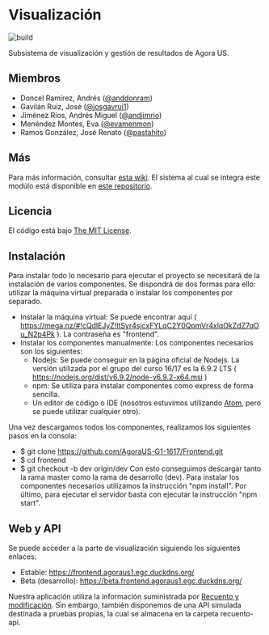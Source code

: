 # Visualización
![build](https://api.travis-ci.org/AgoraUS-G1-1617/Frontend.svg?branch=dev)

Subsistema de visualización y gestión de resultados de Agora US.

## Miembros
* Doncel Ramírez, Andrés ([@anddonram](http://github.com/anddonram))
* Gavilán Ruiz, José ([@josgavrui1](http://github.com/josgavrui1))
* Jiménez Ríos, Andrés Miguel ([@andjimrio](http://github.com/andjimrio))
* Menéndez Montes, Eva ([@evamenmon](http://github.com/evamenmon))
* Ramos González, José Renato ([@pastahito](http://github.com/pastahito))

## Más
Para más información, consultar [esta wiki](https://1984.lsi.us.es/wiki-egc/index.php/Frontend_y_visualizaci%C3%B3n_de_resultados_1617).
El sistema al cual se integra este modúlo está disponible en [este repositorio](https://github.com/ManuelLR/continuous-delivery-integration).

## Licencia
El código está bajo [The MIT License](https://github.com/AgoraUS-G1-1617/Frontend/blob/dev/LICENSE).

## Instalación
Para instalar todo lo necesario para ejecutar el proyecto se necesitará de la instalación de varios componentes. Se dispondrá de dos formas para ello: utilizar la máquina virtual preparada o instalar los componentes por separado.

* Instalar la máquina virtual: Se puede encontrar aquí ( https://mega.nz/#!cQdlEJyZ!ltSyr4sjcxFYLqC2Y0QpmVr4xlqOkZdZ7qOu_N2p4Pk ). La contraseña es "frontend".
* Instalar los componentes manualmente: Los componentes necesarios son los siguientes:
  - Nodejs: Se puede conseguir en la página oficial de Nodejs. La versión utilizada por el grupo del curso 16/17 es la 6.9.2 LTS ( https://nodejs.org/dist/v6.9.2/node-v6.9.2-x64.msi )
  - npm: Se utiliza para instalar componentes como express de forma sencilla.
  - Un editor de código o IDE (nosotros estuvimos utilizando [Atom](https://atom.io/), pero se puede utilizar cualquier otro).

Una vez descargamos todos los componentes, realizamos los siguientes pasos en la consola:
- $ git clone https://github.com/AgoraUS-G1-1617/Frontend.git
- $ cd frontend
- $ git checkout -b dev origin/dev
Con esto conseguimos descargar tanto la rama master como la rama de desarrollo (dev).
Para instalar los componentes necesarios utilizamos la instrucción "npm install".
Por último, para ejecutar el servidor basta con ejecutar la instrucción "npm start".

## Web y API

Se puede acceder a la parte de visualización siguiendo los siguientes enlaces:

- Estable: https://frontend.agoraus1.egc.duckdns.org/
- Beta (desarrollo): https://beta.frontend.agoraus1.egc.duckdns.org/

Nuestra aplicación utiliza la información suministrada por [Recuento y modificación](https://github.com/AgoraUS-G1-1617/Recuento-y-modificacion). Sin embargo, también disponemos de una API simulada destinada a pruebas propias, la cual se almacena en la carpeta recuento-api.
